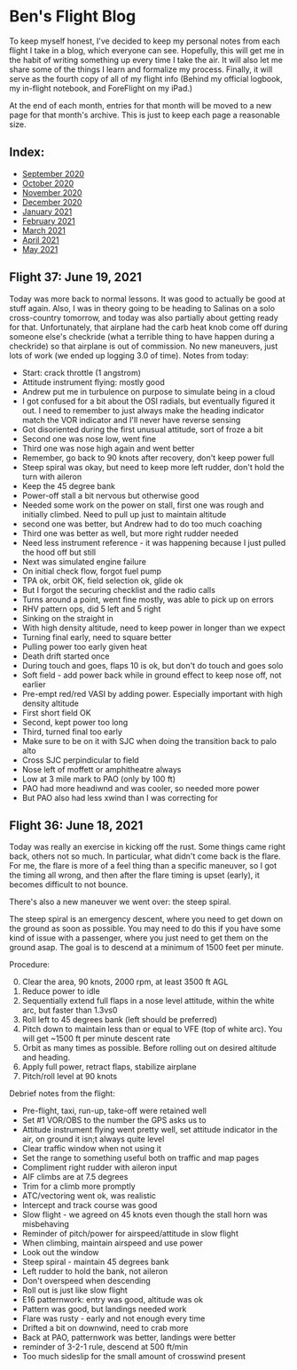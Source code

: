 # Ben's Flight Blog

To keep myself honest, I've decided to keep my personal notes from each flight I take in a blog, which everyone can see. Hopefully, this will get me in the habit of writing something up every time I take the air. It will also let me share some of the things I learn and formalize my process. Finally, it will serve as the fourth copy of all of my flight info (Behind my official logbook, my in-flight notebook, and ForeFlight on my iPad.)

At the end of each month, entries for that month will be moved to a new page for that month's archive. This is just to keep each page a reasonable size.

## Index:

- [September 2020](sept-20.html)
- [October 2020](oct-20.html)
- [November 2020](nov-20.html)
- [December 2020](dec-20.html)
- [January 2021](jan-21.html)
- [February 2021](feb-21.html)
- [March 2021](mar-21.html)
- [April 2021](apr-21.html)
- [May 2021](may-21.html)

## Flight 37: June 19, 2021

Today was more back to normal lessons. It was good to actually be good at stuff again. Also, I was in theory going to be heading to Salinas on a solo cross-country tomorrow, and today was also partially about getting ready for that. Unfortunately, that airplane had the carb heat knob come off during someone else's checkride (what a terrible thing to have happen during a checkride) so that airplane is out of commission. No new maneuvers, just lots of work (we ended up logging 3.0 of time). Notes from today:

- Start: crack throttle (1 angstrom)
- Attitude instrument flying: mostly good
- Andrew put me in turbulence on purpose to simulate being in a cloud
- I got confused for a bit about the OSI radials, but eventually figured it out. I need to remember to just always make the heading indicator match the VOR indicator and I'll never have reverse sensing
- Got disoriented during the first unusual attitude, sort of froze a bit
- Second one was nose low, went fine
- Third one was nose high again and went better
- Remember, go back to 90 knots after recovery, don't keep power full
- Steep spiral was okay, but need to keep more left rudder, don't hold the turn with aileron
- Keep the 45 degree bank
- Power-off stall a bit nervous but otherwise good
- Needed some work on the power on stall, first one was rough and initially climbed. Need to pull up just to maintain altitude
- second one was better, but Andrew had to do too much coaching
- Third one was better as well, but more right rudder needed
- Need less instrument reference - it was happening because I just pulled the hood off but still
- Next was simulated engine failure
- On initial check flow, forgot fuel pump
- TPA ok, orbit OK, field selection ok, glide ok
- But I forgot the securing checklist and the radio calls
- Turns around a point, went fine mostly, was able to pick up on errors
- RHV pattern ops, did 5 left and 5 right
- Sinking on the straight in
- With high density altitude, need to keep power in longer than we expect
- Turning final early, need to square better
- Pulling power too early given heat
- Death drift started once
- During touch and goes, flaps 10 is ok, but don't do touch and goes solo
- Soft field - add power back while in ground effect to keep nose off, not earlier
- Pre-empt red/red VASI by adding power. Especially important with high density altitude
- First short field OK
- Second, kept power too long
- Third, turned final too early
- Make sure to be on it with SJC when doing the transition back to palo alto
- Cross SJC perpindicular to field
- Nose left of moffett or amphitheatre always
- Low at 3 mile mark to PAO (only by 100 ft)
- PAO had more headiwnd and was cooler, so needed more power
- But PAO also had less xwind than I was correcting for

## Flight 36: June 18, 2021

Today was really an exercise in kicking off the rust. Some things came right back, others not so much. 	In particular, what didn't come back is the flare. For me, the flare is more of a feel thing than a specific maneuver, so I got the timing all wrong, and then after the flare timing is upset (early), it becomes difficult to not bounce.

There's also a new maneuver we went over: the steep spiral.

The steep spiral is an emergency descent, where you need to get down on the ground as soon as possible. You may need to do this if you have some kind of issue with a passenger, where you just need to get them on the ground asap. The goal is to descend at a minimum of 1500 feet per minute.

Procedure:

0. Clear the area, 90 knots, 2000 rpm, at least 3500 ft AGL
1. Reduce power to idle
2. Sequentially extend full flaps in a nose level attitude, within the white arc, but faster than 1.3vs0
3. Roll left to 45 degrees bank (left should be preferred)
4. Pitch down to maintain less than or equal to VFE (top of white arc). You will get ~1500 ft per minute descent rate
5. Orbit as many times as possible. Before rolling out on desired altitude and heading.
6. Apply full power, retract flaps, stabilize airplane
7. Pitch/roll level at 90 knots

Debrief notes from the flight:
- Pre-flight, taxi, run-up, take-off were retained well
- Set #1 VOR/OBS to the number the GPS asks us to
- Attitude instrument flying went pretty well, set attitude indicator in the air, on ground it isn;t always quite level
- Clear traffic window when not using it
- Set the range to something useful both on traffic and map pages
- Compliment right rudder with aileron input
- AIF climbs are at 7.5 degrees
- Trim for a climb more promptly
- ATC/vectoring went ok, was realistic
- Intercept and track course was good
- Slow flight - we agreed on 45 knots even though the stall horn was misbehaving
- Reminder of pitch/power for airspeed/attitude in slow flight 
- When climbing, maintain airspeed and use power
- Look out the window
- Steep spiral - maintain 45 degrees bank
- Left rudder to hold the bank, not aileron
- Don't overspeed when descending
- Roll out is just like slow flight
- E16 patternwork: entry was good, altitude was ok
- Pattern was good, but landings needed work
- Flare was rusty - early and not enough every time
- Drifted a bit on downwind, need to crab more
- Back at PAO, patternwork was better, landings were better
- reminder of 3-2-1 rule, descend at 500 ft/min
- Too much sideslip for the small amount of crosswind present 
